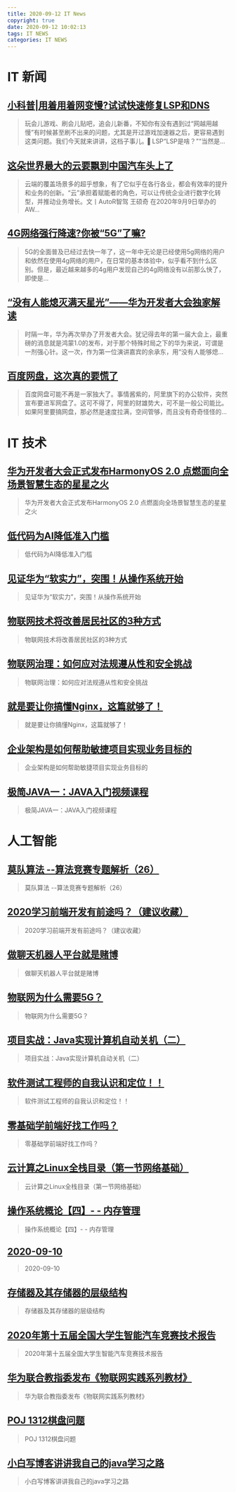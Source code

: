 ```yaml
---
title: 2020-09-12 IT News
copyright: true
date: 2020-09-12 10:02:13
tags: IT NEWS
categories: IT NEWS
---
```

# IT 新闻 
 ## [小科普|用着用着网变慢?试试快速修复LSP和DNS](http://mp.weixin.qq.com/s?src=11&timestamp=1599876004&ver=2579&signature=lE5n0jlI-NOnvu93aNqxwDQb83OzkVYnh37W7grujLNZh5-9TM*gHxMb*n5DlGXg15fWTByW-JrE0MvxW4e1H8DHgKc3yfiBwSCtcTIFsn*O4W-2Kz32PpaY8r8e522U&new=1)
 > 玩会儿游戏、刷会儿贴吧，追会儿新番，不知你有没有遇到过“网越用越慢”有时候甚至刷不出来的问题，尤其是开过游戏加速器之后，更容易遇到这类问题。我们今天就来讲讲，这档子事儿。▌LSP“LSP是啥？”“当然是...
 ## [这朵世界最大的云要飘到中国汽车头上了](http://mp.weixin.qq.com/s?src=11&timestamp=1599876004&ver=2579&signature=Zz9lSR2QDWQ5ZMFzN2rrAjXwnCfRCDaFgTvwr3-o2MjxTkVPQKh-eDY*xkVypFQgnkqgXhPWRzxnNdT9bAhrY2d9Su1oI3GTRQH1OZNXwlsPZJwVPyaOdArs1ShWpD*d&new=1)
 > 云端的覆盖场景多的超乎想象，有了它似乎在各行各业，都会有效率的提升和业务的创新。“云”承担着赋能者的角色，可以让传统企业进行数字化转型，并推动业务增长。文丨AutoR智驾  王硕奇 在2020年9月9日举办的AW...
 ## [4G网络强行降速?你被“5G”了嘛?](http://mp.weixin.qq.com/s?src=11&timestamp=1599876004&ver=2579&signature=zqoYHUHduyiA7f84eHonSA8X3h0FgRlk-uB9H*J0bhvG*RiTSpVUFGAnEu-Ej5JfTVY6x7OogjLxdWe0F7TYABrO9o6Nwi3iLzLSJqnFYMeztaot*Y3ssqr8TWD9aG*J&new=1)
 > 5G的全面普及已经过去快一年了，这一年中无论是已经使用5g网络的用户和依然在使用4g网络的用户，在日常的基本体验中，似乎看不到什么区别。但是，最近越来越多的4g用户发现自己的4g网络没有以前那么快了，即使是...
 ## [“没有人能熄灭满天星光”——华为开发者大会独家解读](http://mp.weixin.qq.com/s?src=11&timestamp=1599876004&ver=2579&signature=NR9eM3f1lgxTbbX1ZKM3OF9en5LnJ6qf1YdRdjJkpq2qjY07ru1suIqH9yuIsDnLW393FcIrc8YEMiM1HS0m2gmPBgcYLu4m1tK5n8*Yh0VRPqB3OhyUgO-kVZ*6o6KW&new=1)
 > 时隔一年，华为再次举办了开发者大会。犹记得去年的第一届大会上，最重磅的消息就是鸿蒙1.0的发布，对于那个特殊时局之下的华为来说，可谓是一剂强心针。这一次，作为第一位演讲嘉宾的余承东，用“没有人能够熄...
 ## [百度网盘，这次真的要慌了](http://mp.weixin.qq.com/s?src=11&timestamp=1599876004&ver=2579&signature=9FTDALZHI8lHKamGnH6KSWRMAgcJm5FTVaubLdvRtAV8RNgPajP04iqL3O6KGFPd8AHzsw9RREHvNDvEdaonll4HQyE4owk6dt56GDlpex-ovQbj1wDQGG7i-7yQ1QLP&new=1)
 > 百度网盘可能不再是一家独大了。事情酱紫的，阿里旗下的办公软件，突然宣布要进军网盘了。这可不得了，阿里的财雄势大，可不是一般公司能比。如果阿里要搞网盘，那必然是速度拉满，空间管够，而且没有奇奇怪怪的...
# IT 技术 
 ## [华为开发者大会正式发布HarmonyOS 2.0   点燃面向全场景智慧生态的星星之火](http://news.51cto.com/art/202009/625966.htm)
 > 华为开发者大会正式发布HarmonyOS 2.0   点燃面向全场景智慧生态的星星之火
 ## [低代码为AI降低准入门槛](http://ai.51cto.com/art/202009/625885.htm)
 > 低代码为AI降低准入门槛
 ## [见证华为“软实力”，突围！从操作系统开始](http://os.51cto.com/art/202009/625906.htm)
 > 见证华为“软实力”，突围！从操作系统开始
 ## [物联网技术将改善居民社区的3种方式](http://iot.51cto.com/art/202009/625778.htm)
 > 物联网技术将改善居民社区的3种方式
 ## [物联网治理：如何应对法规遵从性和安全挑战](http://iot.51cto.com/art/202009/625884.htm)
 > 物联网治理：如何应对法规遵从性和安全挑战
 ## [就是要让你搞懂Nginx，这篇就够了！](http://developer.51cto.com/art/202009/625765.htm)
 > 就是要让你搞懂Nginx，这篇就够了！
 ## [企业架构是如何帮助敏捷项目实现业务目标的](http://www.cioage.com/art/202009/625764.htm)
 > 企业架构是如何帮助敏捷项目实现业务目标的
 ## [极简JAVA一：JAVA入门视频课程](http://fellow.51cto.com/art/202008/622836.htm?qd=51ctojrzd)
 > 极简JAVA一：JAVA入门视频课程
# 人工智能 
 ## [莫队算法 --算法竞赛专题解析（26）](https://blog.csdn.net/weixin_43914593/article/details/108485396)
 > 莫队算法 --算法竞赛专题解析（26）
 ## [2020学习前端开发有前途吗？（建议收藏）](https://blog.csdn.net/gitchatxiaomi/article/details/108446097)
 > 2020学习前端开发有前途吗？（建议收藏）
 ## [做聊天机器人平台就是赌博](https://blog.csdn.net/watson243671/article/details/108499987)
 > 做聊天机器人平台就是赌博
 ## [物联网为什么需要5G？](https://blog.csdn.net/devcloud/article/details/108490780)
 > 物联网为什么需要5G？
 ## [项目实战：Java实现计算机自动关机（二）](https://blog.csdn.net/qq_41306364/article/details/108486519)
 > 项目实战：Java实现计算机自动关机（二）
 ## [软件测试工程师的自我认识和定位！！](https://blog.csdn.net/weixin_44732183/article/details/108511015)
 > 软件测试工程师的自我认识和定位！！
 ## [零基础学前端好找工作吗？](https://blog.csdn.net/icktpxcls/article/details/108487445)
 > 零基础学前端好找工作吗？
 ## [云计算之Linux全栈目录（第一节网络基础）](https://blog.csdn.net/weixin_43051805/article/details/108513130)
 > 云计算之Linux全栈目录（第一节网络基础）
 ## [操作系统概论【四】- - 内存管理](https://blog.csdn.net/weixin_43606158/article/details/108092311)
 > 操作系统概论【四】- - 内存管理
 ## [2020-09-10](https://blog.csdn.net/t5555666/article/details/108506418)
 > 2020-09-10
 ## [存储器及其存储器的层级结构](https://blog.csdn.net/qq_43701555/article/details/108502244)
 > 存储器及其存储器的层级结构
 ## [2020年第十五届全国大学生智能汽车竞赛技术报告](https://blog.csdn.net/zhuoqingjoking97298/article/details/108506709)
 > 2020年第十五届全国大学生智能汽车竞赛技术报告
 ## [华为联合教指委发布《物联网实践系列教材》](https://blog.csdn.net/luckydarcy/article/details/108519170)
 > 华为联合教指委发布《物联网实践系列教材》
 ## [POJ 1312棋盘问题](https://blog.csdn.net/qq_44923545/article/details/108503346)
 > POJ 1312棋盘问题
 ## [小白写博客讲讲我自己的java学习之路](https://blog.csdn.net/weixin_43310933/article/details/108510448)
 > 小白写博客讲讲我自己的java学习之路

    